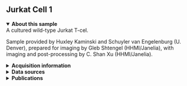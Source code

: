 ## Jurkat Cell 1

<details open>
<summary><b>About this sample</b></summary>
A cultured wild-type Jurkat T-cel.

Sample provided by Huxley Kaminski and Schuyler van Engelenburg (U. Denver), prepared for imaging by Gleb Shtengel (HHMI/Janelia), with imaging and post-processing by C. Shan Xu (HHMI/Janelia).
</details>


<details>
<summary><b>Acquisition information</b></summary>
<ul>
<li>Sample: Wild-type Jurkat cell</li>
<li>Protocol: High pressure freezng, freeze-substitution resin embedding with 2% OsO<sub>4</sub> 0.1% UA 3% H<sub>2</sub>O in Acetone</li>
<li>EHT (kV): 1.0</li>
<li>Bias (V): 0</li>
<li>Imaging current (nA): 0.25</li>
<li>Scanning speed (MHz): 0.2</li>
<li>Imaging duration (days): 19</li> 
<li>Data size (GB): 251</li>
<li>Final voxel size (nm): 4 x 4 x 4 (X,Y,Z)</li>
<li>Data dimensions (µm): 40 x 12 x 34 (X,Y,Z)</li>
<li>Hess lab internal ID: <code>Cryo_2017_FS96_Cell1 (Cryo)</code></li>
<li>Date: 8/10/2018</li>
</ul>
</details>
<details>
<summary><b>Data sources</b></summary>
<ul>
<li><code>fibsem</code>: SIFT-aligned FIB-SEM data </li>  
</ul>
</details>
<details>
<summary><b>Publications</b></summary>

<ul>
<li> n/a </li>
</ul>
</details>
